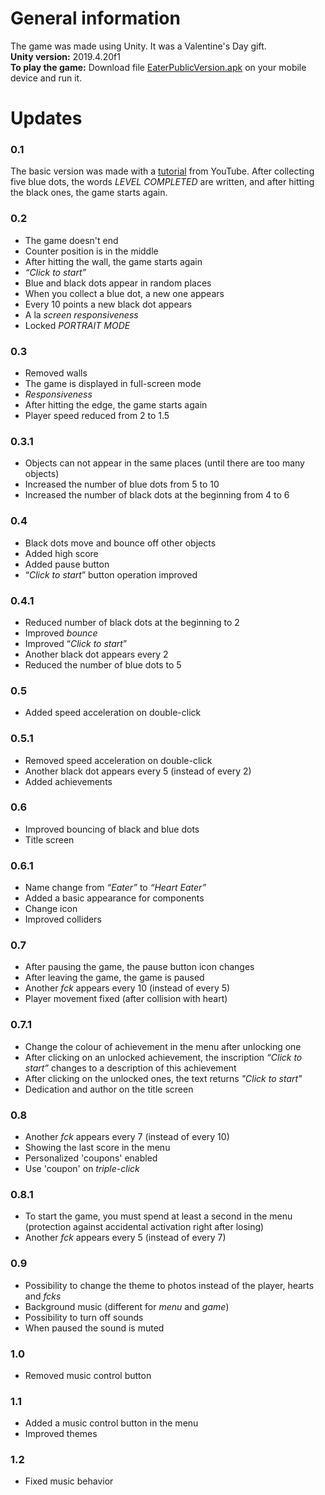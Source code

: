 # **General information**
The game was made using Unity. It was a Valentine's Day gift.\
**Unity version:** 2019.4.20f1\
**To play the game:** Download file [EaterPublicVersion.apk](https://github.com/martaku0/Eater/blob/main/EaterPublicVersion.apk) on your mobile device and run it.
 
 # **Updates**
 ### **0.1**
The basic version was made with a [tutorial](https://youtu.be/t-rdSI3-Hfk) from YouTube. After collecting five blue dots, the words *LEVEL COMPLETED* are written, and after hitting the black ones, the game starts again.

### **0.2**
- The game doesn't end
- Counter position is in the middle
- After hitting the wall, the game starts again
- *“Click to start”*
- Blue and black dots appear in random places
- When you collect a blue dot, a new one appears
- Every 10 points a new black dot appears
- A la *screen responsiveness*
- Locked *PORTRAIT MODE*

### **0.3**
- Removed walls
- The game is displayed in full-screen mode
- *Responsiveness*
- After hitting the edge, the game starts again
- Player speed reduced from 2 to 1.5

### **0.3.1**
- Objects can not appear in the same places (until there are too many objects)
- Increased the number of blue dots from 5 to 10
- Increased the number of black dots at the beginning from 4 to 6

### **0.4**
- Black dots move and bounce off other objects
- Added high score
- Added pause button
- “*Click to start*” button operation improved

### **0.4.1**
- Reduced number of black dots at the beginning to 2
- Improved *bounce*
- Improved “*Click to start*”
- Another black dot appears every 2
- Reduced the number of blue dots to 5

### **0.5**
- Added speed acceleration on double-click

### **0.5.1**
- Removed speed acceleration on double-click
- Another black dot appears every 5 (instead of every 2)
- Added achievements

### **0.6**
- Improved bouncing of black and blue dots
- Title screen

### **0.6.1**
- Name change from *“Eater”* to *“Heart Eater”*
- Added a basic appearance for components
- Change icon
- Improved colliders

### **0.7**
- After pausing the game, the pause button icon changes
- After leaving the game, the game is paused
- Another *fck* appears every 10 (instead of every 5)
- Player movement fixed (after collision with heart)

### **0.7.1**
- Change the colour of achievement in the menu after unlocking one
- After clicking on an unlocked achievement, the inscription *“Click to start”* changes to a description of this achievement
- After clicking on the unlocked ones, the text returns *"Click to start"*
- Dedication and author on the title screen

### **0.8**
- Another *fck* appears every 7 (instead of every 10)
- Showing the last score in the menu
- Personalized 'coupons' enabled
- Use 'coupon' on *triple-click*

### **0.8.1**
- To start the game, you must spend at least a second in the menu (protection against accidental activation right after losing)
- Another *fck* appears every 5 (instead of every 7)

### **0.9**
- Possibility to change the theme to photos instead of the player, hearts and *fcks*
- Background music (different for *menu* and *game*)
- Possibility to turn off sounds
- When paused the sound is muted

### **1.0**
- Removed music control button

### **1.1**
- Added a music control button in the menu
- Improved themes

### **1.2**
- Fixed music behavior
